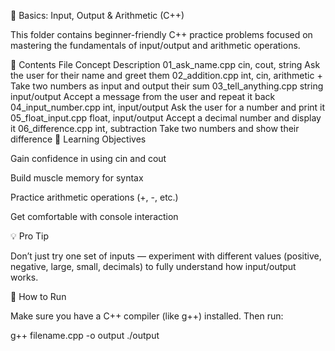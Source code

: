 📘 Basics: Input, Output & Arithmetic (C++)

This folder contains beginner-friendly C++ practice problems focused on mastering the fundamentals of input/output and arithmetic operations.

📂 Contents
File	Concept	Description
01_ask_name.cpp	cin, cout, string	Ask the user for their name and greet them
02_addition.cpp	int, cin, arithmetic +	Take two numbers as input and output their sum
03_tell_anything.cpp	string input/output	Accept a message from the user and repeat it back
04_input_number.cpp	int, input/output	Ask the user for a number and print it
05_float_input.cpp	float, input/output	Accept a decimal number and display it
06_difference.cpp	int, subtraction	Take two numbers and show their difference
🎯 Learning Objectives

Gain confidence in using cin and cout

Build muscle memory for syntax

Practice arithmetic operations (+, -, etc.)

Get comfortable with console interaction

💡 Pro Tip

Don’t just try one set of inputs — experiment with different values (positive, negative, large, small, decimals) to fully understand how input/output works.

🚀 How to Run

Make sure you have a C++ compiler (like g++) installed. Then run:

g++ filename.cpp -o output
./output